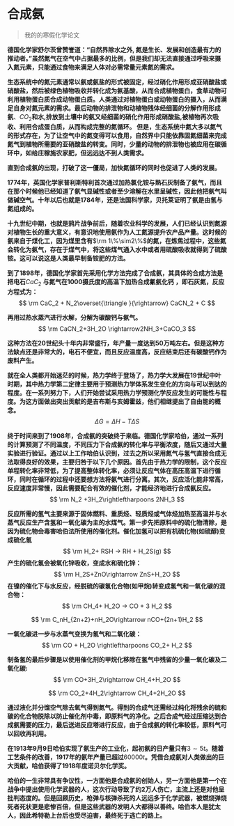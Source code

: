 # 合成氨

> 我的的寒假化学论文

**德国化学家舒尔茨曾赞誉道：“自然界除水之外, 氮是生长、发展和创造最有力的推动者。”虽然氮气在空气中占据最多的比例，但是我们却无法直接通过呼吸来摄入氮元素，只能通过食物来满足人体对必需常量元素氮的需求。**

**生态系统中的氮元素通常以氨或氨盐的形式被固定，经过硝化作用形成亚硝酸盐或硝酸盐，然后被绿色植物吸收并转化成为氨基酸，从而合成植物蛋白，食草动物可利用植物蛋白质合成动物蛋白质。人类通过对植物蛋白或动物蛋白的摄入，从而满足自身对氮元素的需求。最后动物的排泄物和动植物残体经细菌的分解作用形成氨**、$CO_2$**和水,排放到土壤中的氨又经细菌的硝化作用形成硝酸盐,被植物再次吸收、利用合成蛋白质，从而构成完整的氮循环。 但是，生态系统中氮大多以氮气的形式存在，为了让空气中的氮变得可以食用，自然界中只能依靠固氮细菌来完成氮气到植物所需要的亚硝酸盐的转变。同时，少量的动物的排泄物也被应用在碳循环中，如给庄稼施农家肥，但远远达不到人类需求。**

**直到合成氨的出现，打破了这一僵局，加快氮循环的同时也促进了人类的发展。**

**1774年，英国化学家普利斯特利首次通过加热氯化铵与熟石灰制备了氨气，而且在那个时候他已经知道了氨气显碱性或者至少溶解在水里呈碱性，因此他把氨气叫做碱空气。十年以后也就是1784年，还是法国科学家，贝托莱证明了氨是由氢与氮组成的。**

**十九世纪中期，也就是鸦片战争前后，随着农业科学的发展，人们已经认识到氮源对植物生长的重大意义，有意识地使用氨作为人工氮源提升农产品产量。这时候的氨来自于煤化工，因为煤里含有**$\rm 1\%\sim2\%$**的氮，在炼焦过程中，这些氮会转化为氨气，存在于煤气中，将这些煤气通入水中或者用硫酸吸收就得到了硫酸铵。这可以说这是人类最早制备铵肥的方法。**

**到了1898年，德国化学家首先采用化学方法完成了合成氨，其具体的合成方法是把电石**$CaC_2$ **与氮气在1000摄氏度的高温下加热合成氰氨化钙**  **，即石灰氮，反应方程式为：**
$$
\rm CaC_2 + N_2\overset{\triangle }{\rightarrow}  CaCN_2 + C
$$

**再用过热水蒸汽进行水解，分解为碳酸钙与氨气。**
$$
\rm CaCN_2+3H_2O \rightarrow2NH_3+CaCO_3
$$

**这种方法在20世纪头十年内非常盛行，年产量一度达到50万吨左右。但是这种方法缺点还是非常大的，电石不便宜，而且反应温度高，反应结束后还有碳酸钙作为废料产生。**

**就在全人类都开始迷茫的时候，热力学终于登场了，热力学大发展在19世纪中叶时期，其中热力学第二定律主要用于预测热力学体系发生变化的方向与可以到达的程度。在一系列努力下，人们开始尝试采用热力学预测化学反应发生的可能性与程度。为这方面做出突出贡献的是吉布斯与亥姆霍兹，他们相继提出了自由能的概念。**
$$
\Delta G=\Delta H-T\Delta S
$$

**终于时间来到了1908年，合成氨的突破终于来临。德国化学家哈伯，通过一系列的计算预测了不同温度，不同压力下合成氨的转化率与平衡浓度，随后又通过大量实验进行验证。通过以上工作哈伯认识到，过去之所以采用氮气与氢气直接合成无法取得良好的效果，主要归咎于以下几个原因。首先由于热力学的限制，这个反应单程转化率非常低，为了提高整体转化率，必须让反应气体在高压高温下进行循环，同时在循环的过程中还要想方法将氨气进行分离。其次，反应活化能非常高，反应速度非常慢，因此需要配合有效的催化剂，才能经济地进行合成氨反应。**
$$
\rm N_2 +3H_2\rightleftharpoons  2NH_3
$$

**反应所需的氢气主要来源于固体燃料、重质烃、轻质烃或气体烃加热至高温并与水蒸气反应生产含氢和一氧化碳为主的水煤气。第一步先把原料中的硫化物清除，是因为硫化物会毒害哈伯法所使用的催化剂。催化加氢可以把有机硫化物(如硫醇)变成硫化氢**
$$
\rm H_2+ RSH → RH + H_2S(g)
$$
**产生的硫化氢会被氧化锌吸收，变成水和硫化锌：**
$$
\rm H_2S+ZnO\rightarrow ZnS+H_2O
$$
**在镍的催化下与水反应，经脱硫的碳氢化合物(如甲烷)转变成氢气和一氧化碳的混合物：**
$$
\rm CH_4+ H_2O → CO + 3 H_2
$$

$$
\rm C_nH_{2n+2}+nH_2O\rightarrow nCO+(2n+1)H_2
$$

**一氧化碳进一步与水蒸气变换为氢气和二氧化碳：**
$$
\rm CO + H_2O \rightleftharpoons CO_2+ H_2
$$

**制备氢的最后步骤是以使用催化剂的甲烷化移除在氢气中残留的少量一氧化碳及二氧化碳:**
$$
\rm CO+3H_2\rightarrow CH_4+H_2O
$$

$$
\rm CO_2+4H_2\rightarrow CH_4+2H_2O
$$

**通过液化并分馏空气除去氧气得到氮气。得到的合成气还需经过纯化将残余的硫和碳的化合物脱除以防止催化剂中毒，即原料气的净化。之后合成气经过压缩达到合成氨需要的压力，最后送进反应塔进行反应，由于合成氨的转化率较低，原料气可以回收再利用。**

**在1913年9月9日哈伯实现了氨生产的工业化，起初氨的日产量只有**$3\sim5t$**。随着工艺条件的改善，1917年的氨年产量已超过**$60000t$**。凭借合成氨对人类做出的巨大贡献，哈伯获得了1918年度诺贝尔化学奖。**

**哈伯的一生非常具有争议性，一方面他是合成氨的创始人，另一方面他是第一个在战争中提出使用化学武器的人，这次行动导致了约2万人伤亡，主流上还是对他呈批判态度的。但是回顾历史，枪弹与核弹杀死的人远远多于化学武器，被燃烧弹烧死者死状更是悲惨百倍，但是这些武器的发明人大都得以善终。哈伯本人是犹太人，因此希特勒上台后也受尽迫害，最终死于逃亡的路上。**


